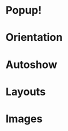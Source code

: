 # Popup!

# Orientation 
<component-demo html="components/popup/docs/popup.demo.html"></component-demo>

# Autoshow
<component-demo html="components/popup/docs/popup.demo.autoshow.html"></component-demo>


# Layouts
<component-demo html="components/popup/docs/popup.demo.layouts.html"></component-demo>

# Images
<component-demo html="components/popup/docs/popup.demo.images.html"></component-demo>